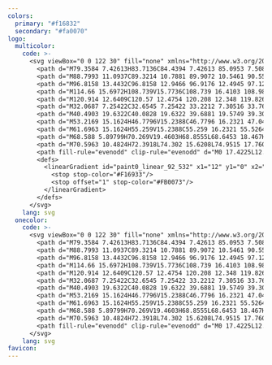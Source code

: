 ```yaml
---
colors:
  primary: "#f16832"
  secondary: "#fa0070"
logo:
  multicolor:
    code: >-
      <svg viewBox="0 0 122 30" fill="none" xmlns="http://www.w3.org/2000/svg">
        <path d="M79.3584 7.42613H83.7136C84.4394 7.42613 85.0953 7.50891 85.6811 7.67446C86.2669 7.84001 86.7635 8.08196 87.171 8.40033C87.5912 8.71869 87.9096 9.10709 88.1261 9.56554C88.3553 10.0112 88.4699 10.527 88.4699 11.1128C88.4699 11.8132 88.3362 12.4181 88.0688 12.9275C87.8014 13.4368 87.4384 13.8634 86.98 14.2073C86.5343 14.5384 86.0058 14.7867 85.3945 14.9522C84.796 15.1051 84.1593 15.1815 83.4844 15.1815H82.2618V19.4603H79.3584V7.42613ZM82.2618 12.9848H83.3124C83.5926 12.9848 83.8664 12.9529 84.1338 12.8892C84.4012 12.8256 84.6305 12.7301 84.8215 12.6027C85.0252 12.4626 85.1844 12.2844 85.299 12.0679C85.4264 11.8514 85.49 11.584 85.49 11.2656C85.49 10.718 85.299 10.3041 84.917 10.024C84.5477 9.74382 84.051 9.60374 83.4271 9.60374H82.2618V12.9848Z" fill="currentColor"/>
        <path d="M88.7993 11.0937C89.3214 10.7881 89.9072 10.5461 90.5566 10.3678C91.2188 10.1768 91.8938 10.0813 92.5814 10.0813C93.7148 10.0813 94.6253 10.3551 95.313 10.9027C96.0007 11.4502 96.3445 12.3226 96.3445 13.5196V19.4603H94.186L93.9377 18.5434H93.8613C93.6066 18.8745 93.25 19.1483 92.7916 19.3648C92.3459 19.5685 91.8174 19.6704 91.2061 19.6704C90.684 19.6704 90.2256 19.594 89.8308 19.4412C89.4487 19.2884 89.1304 19.0846 88.8757 18.8299C88.621 18.5752 88.4236 18.276 88.2835 17.9321C88.1562 17.5756 88.0925 17.1999 88.0925 16.8051C88.0925 16.2703 88.2071 15.8118 88.4363 15.4298C88.6783 15.0478 88.9967 14.7358 89.3914 14.4938C89.7989 14.2518 90.2701 14.0736 90.805 13.9589C91.3526 13.8443 91.932 13.787 92.5432 13.787H93.4983V13.2904C93.4983 12.9466 93.3773 12.6855 93.1354 12.5072C92.8934 12.3162 92.5496 12.2207 92.1039 12.2207C91.7219 12.2207 91.3462 12.278 90.9769 12.3926C90.6076 12.5072 90.2001 12.6919 89.7544 12.9466L88.7993 11.0937ZM93.5174 15.5062L92.8871 15.5253C92.5305 15.538 92.2312 15.5762 91.9893 15.6399C91.7473 15.7036 91.5499 15.7864 91.3971 15.8882C91.257 15.9774 91.1552 16.092 91.0915 16.2321C91.0278 16.3594 90.996 16.4931 90.996 16.6332C90.996 17.028 91.1106 17.3018 91.3398 17.4546C91.5818 17.5947 91.8556 17.6647 92.1612 17.6647C92.4668 17.6647 92.7406 17.5756 92.9826 17.3973C93.2373 17.219 93.4156 17.0216 93.5174 16.8051V15.5062Z" fill="currentColor"/>
        <path d="M96.8158 13.4432C96.8158 12.9466 96.9176 12.4945 97.1214 12.087C97.3252 11.6667 97.6053 11.3102 97.9619 11.0173C98.3312 10.7116 98.7578 10.4824 99.2417 10.3296C99.7383 10.1641 100.28 10.0813 100.865 10.0813C101.082 10.0813 101.33 10.1004 101.61 10.1386C101.89 10.1768 102.145 10.2277 102.374 10.2914H106.271V12.0297H105.392L104.323 11.8578C104.463 12.0488 104.577 12.2907 104.667 12.5836C104.768 12.8765 104.819 13.1694 104.819 13.4623C104.819 13.9462 104.73 14.3856 104.552 14.7803C104.374 15.1751 104.113 15.5189 103.769 15.8118C103.425 16.1047 103.005 16.3339 102.508 16.4995C102.011 16.6523 101.451 16.7287 100.827 16.7287C100.687 16.7287 100.553 16.7223 100.426 16.7096C100.299 16.6969 100.171 16.6778 100.044 16.6523C99.9548 16.7032 99.8721 16.7733 99.7957 16.8624C99.7192 16.9516 99.681 17.0662 99.681 17.2063C99.681 17.3718 99.7383 17.5055 99.853 17.6074C99.9803 17.7093 100.229 17.7602 100.598 17.7602H102.527C103.024 17.7602 103.482 17.8111 103.903 17.913C104.323 18.0149 104.679 18.1804 104.972 18.4097C105.278 18.6389 105.513 18.9382 105.679 19.3075C105.845 19.664 105.927 20.097 105.927 20.6064C105.927 21.103 105.806 21.5615 105.564 21.9817C105.322 22.4019 104.979 22.7649 104.533 23.0705C104.1 23.3761 103.565 23.6117 102.928 23.7773C102.304 23.9556 101.61 24.0447 100.846 24.0447C99.42 24.0447 98.2993 23.7964 97.4843 23.2997C96.6693 22.8031 96.2618 22.0963 96.2618 21.1794C96.2618 20.7719 96.3955 20.409 96.663 20.0906C96.9431 19.785 97.3315 19.543 97.8282 19.3648C97.6754 19.2629 97.5034 19.091 97.3124 18.849C97.1214 18.5943 97.0259 18.2823 97.0259 17.913C97.0259 17.48 97.1532 17.1107 97.4079 16.8051C97.6754 16.4868 98.0064 16.2321 98.4012 16.041C98.2357 15.9519 98.0574 15.8309 97.8664 15.6781C97.6881 15.5126 97.5162 15.3215 97.3506 15.1051C97.1978 14.8886 97.0705 14.6466 96.9686 14.3792C96.8667 14.099 96.8158 13.787 96.8158 13.4432ZM99.3945 19.8614C99.2417 19.9378 99.108 20.0524 98.9934 20.2052C98.8788 20.3581 98.8215 20.5491 98.8215 20.7783C98.8215 21.0967 98.9679 21.3704 99.2608 21.5997C99.5664 21.8289 100.12 21.9435 100.923 21.9435C101.674 21.9435 102.228 21.8162 102.585 21.5615C102.954 21.3195 103.138 21.033 103.138 20.7019C103.138 20.409 103.037 20.1925 102.833 20.0524C102.629 19.9251 102.285 19.8614 101.801 19.8614H99.3945ZM102.069 13.405C102.069 12.9593 101.948 12.6218 101.706 12.3926C101.477 12.1506 101.184 12.0297 100.827 12.0297C100.458 12.0297 100.159 12.1506 99.9294 12.3926C99.7001 12.6218 99.5855 12.9593 99.5855 13.405C99.5855 13.8507 99.7001 14.1945 99.9294 14.4365C100.171 14.6657 100.471 14.7803 100.827 14.7803C101.196 14.7803 101.496 14.6657 101.725 14.4365C101.954 14.1945 102.069 13.8507 102.069 13.405Z" fill="currentColor"/>
        <path d="M114.66 15.6972H108.739V15.7736C108.739 16.4103 108.987 16.8752 109.484 17.1681C109.98 17.4609 110.604 17.6074 111.356 17.6074C111.878 17.6074 112.336 17.5565 112.731 17.4546C113.126 17.3527 113.457 17.2317 113.724 17.0916L114.24 19.04C113.896 19.2056 113.457 19.352 112.922 19.4794C112.4 19.6067 111.757 19.6704 110.993 19.6704C110.305 19.6704 109.649 19.5812 109.025 19.403C108.414 19.2119 107.873 18.9254 107.401 18.5434C106.943 18.1613 106.574 17.6774 106.294 17.0916C106.026 16.5059 105.892 15.8055 105.892 14.9904C105.892 14.2646 106.001 13.6024 106.217 13.0039C106.446 12.3926 106.765 11.8705 107.172 11.4375C107.58 11.0045 108.064 10.6734 108.624 10.4442C109.197 10.2023 109.827 10.0813 110.515 10.0813C111.776 10.0813 112.782 10.4633 113.533 11.2274C114.284 11.9915 114.66 13.0803 114.66 14.4938V15.6972ZM111.776 13.7679C111.776 13.5514 111.75 13.3413 111.699 13.1376C111.648 12.9338 111.566 12.7555 111.451 12.6027C111.349 12.4372 111.209 12.3098 111.031 12.2207C110.865 12.1188 110.661 12.0679 110.42 12.0679C109.974 12.0679 109.605 12.2271 109.312 12.5454C109.019 12.851 108.847 13.2713 108.796 13.8061L111.776 13.7679Z" fill="currentColor"/>
        <path d="M120.914 12.6409C120.57 12.4754 120.208 12.348 119.826 12.2589C119.443 12.157 119.074 12.1061 118.718 12.1061C118.387 12.1061 118.119 12.1634 117.915 12.278C117.712 12.3926 117.61 12.5518 117.61 12.7555C117.61 12.972 117.705 13.1567 117.896 13.3095C118.1 13.4496 118.495 13.6024 119.081 13.7679L119.654 13.9398C120.418 14.1691 120.997 14.5065 121.392 14.9522C121.787 15.3852 121.984 15.9455 121.984 16.6332C121.984 17.0916 121.889 17.5119 121.698 17.8939C121.506 18.2632 121.233 18.5816 120.876 18.849C120.532 19.1164 120.112 19.3202 119.615 19.4603C119.131 19.6003 118.59 19.6704 117.992 19.6704C117.342 19.6704 116.763 19.6131 116.253 19.4985C115.757 19.3839 115.292 19.2183 114.859 19.0018L115.47 16.9579C115.84 17.1489 116.222 17.3081 116.616 17.4355C117.024 17.5501 117.438 17.6074 117.858 17.6074C118.342 17.6074 118.679 17.5374 118.87 17.3973C119.074 17.2572 119.176 17.0916 119.176 16.9006C119.176 16.786 119.151 16.6905 119.1 16.6141C119.061 16.525 118.985 16.4422 118.87 16.3658C118.756 16.2894 118.59 16.2193 118.374 16.1557C118.17 16.0792 117.903 15.9901 117.572 15.8882L116.979 15.7163C116.228 15.4744 115.68 15.1433 115.337 14.723C114.993 14.29 114.821 13.7106 114.821 12.9848C114.821 12.5645 114.904 12.1825 115.069 11.8386C115.235 11.4821 115.47 11.1765 115.776 10.9218C116.094 10.6543 116.476 10.4506 116.922 10.3105C117.38 10.1577 117.903 10.0813 118.488 10.0813C119.074 10.0813 119.615 10.1386 120.112 10.2532C120.621 10.3551 121.08 10.5015 121.487 10.6925L120.914 12.6409Z" fill="currentColor"/>
        <path d="M32.0687 7.25422C32.6545 7.25422 33.2212 7.30516 33.7687 7.40703C34.3163 7.49618 34.8575 7.66809 35.3924 7.92278L34.9722 9.37452C34.4246 9.11983 33.9279 8.94154 33.4822 8.83967C33.0492 8.72506 32.6035 8.66775 32.1451 8.66775C31.4192 8.66775 30.8462 8.82693 30.4259 9.1453C30.0057 9.46366 29.7956 9.90937 29.7956 10.4824C29.7956 10.9663 29.9484 11.3547 30.254 11.6476C30.5724 11.9405 31.0881 12.1952 31.8013 12.4117L33.0047 12.7937C34.0998 13.1376 34.8703 13.6088 35.316 14.2073C35.7744 14.7931 36.0037 15.4553 36.0037 16.1939C36.0037 16.716 35.8954 17.1935 35.6789 17.6265C35.4752 18.0467 35.1823 18.4097 34.8002 18.7153C34.4309 19.0082 33.9916 19.2374 33.4822 19.403C32.9728 19.5558 32.4125 19.6322 31.8013 19.6322C31.19 19.6322 30.566 19.5749 29.9293 19.4603C29.3053 19.3584 28.6813 19.161 28.0573 18.8681L28.4775 17.4355C29.0251 17.7029 29.56 17.9003 30.0821 18.0276C30.6042 18.155 31.1518 18.2187 31.7249 18.2187C32.4125 18.2187 32.9983 18.0595 33.4822 17.7411C33.9661 17.4227 34.2081 16.9516 34.2081 16.3276C34.2081 16.0984 34.1699 15.8882 34.0935 15.6972C34.0298 15.4935 33.9088 15.3024 33.7305 15.1242C33.565 14.9459 33.3358 14.7803 33.0429 14.6275C32.75 14.4747 32.3807 14.3283 31.935 14.1882L30.7316 13.8061C29.8529 13.526 29.1779 13.1439 28.7068 12.66C28.2356 12.1761 28 11.5203 28 10.6925C28 9.63558 28.3438 8.80146 29.0315 8.19021C29.7319 7.56621 30.7443 7.25422 32.0687 7.25422Z" fill="currentColor"/>
        <path d="M40.4903 19.6322C40.0828 19.6322 39.6881 19.5749 39.306 19.4603C38.9367 19.3457 38.6184 19.1928 38.3509 19.0018V23.8537H36.6891V10.3487H38.0835L38.3318 11.5139C38.6757 11.1956 39.0641 10.9218 39.497 10.6925C39.93 10.4633 40.4394 10.3487 41.0252 10.3487C42.2222 10.3487 43.1646 10.7307 43.8523 11.4948C44.5399 12.2589 44.8838 13.3541 44.8838 14.7803C44.8838 15.6208 44.7564 16.3467 44.5017 16.9579C44.2598 17.5692 43.9287 18.0722 43.5084 18.467C43.1009 18.8617 42.6297 19.1546 42.0949 19.3457C41.5728 19.5367 41.0379 19.6322 40.4903 19.6322ZM40.6623 11.724C40.1274 11.724 39.6626 11.8578 39.2678 12.1252C38.8731 12.3799 38.5674 12.6409 38.3509 12.9084V17.7029C38.6438 17.9194 38.9558 18.0786 39.2869 18.1804C39.618 18.2823 39.9491 18.3333 40.2802 18.3333C40.624 18.3333 40.9679 18.276 41.3117 18.1613C41.6555 18.034 41.9612 17.8302 42.2286 17.5501C42.496 17.2699 42.7125 16.907 42.8781 16.4613C43.0436 16.0156 43.1264 15.468 43.1264 14.8185C43.1264 13.8634 42.9226 13.1121 42.5151 12.5645C42.1204 12.0042 41.5027 11.724 40.6623 11.724Z" fill="currentColor"/>
        <path d="M53.2169 15.1624H46.7796V15.2388C46.7796 16.2321 47.047 16.9961 47.5819 17.531C48.1295 18.0658 48.8681 18.3333 49.7977 18.3333C50.2816 18.3333 50.7082 18.2951 51.0775 18.2187C51.4595 18.1422 51.8734 18.0149 52.3191 17.8366L52.663 19.0782C52.2937 19.2438 51.8543 19.3775 51.3449 19.4794C50.8483 19.5812 50.3134 19.6322 49.7404 19.6322C49.0909 19.6322 48.4797 19.543 47.9066 19.3648C47.3463 19.1865 46.8496 18.9127 46.4167 18.5434C45.9837 18.1613 45.6399 17.6774 45.3852 17.0916C45.1432 16.5059 45.0222 15.8055 45.0222 14.9904C45.0222 14.29 45.1241 13.6533 45.3279 13.0803C45.5444 12.5072 45.8436 12.0233 46.2257 11.6285C46.6077 11.221 47.0661 10.909 47.601 10.6925C48.1486 10.4633 48.7598 10.3487 49.4348 10.3487C50.0078 10.3487 50.5236 10.4442 50.982 10.6352C51.4532 10.8263 51.8543 11.0937 52.1854 11.4375C52.5165 11.7813 52.7712 12.1952 52.9495 12.6791C53.1278 13.163 53.2169 13.6979 53.2169 14.2837V15.1624ZM51.4786 13.959C51.4786 13.6279 51.4341 13.3222 51.3449 13.0421C51.2685 12.7492 51.1412 12.4945 50.9629 12.278C50.7973 12.0615 50.5809 11.8896 50.3134 11.7622C50.046 11.6349 49.7213 11.5712 49.3392 11.5712C48.6388 11.5712 48.0658 11.7941 47.6201 12.2398C47.1871 12.6855 46.9197 13.2713 46.8178 13.9972L51.4786 13.959Z" fill="currentColor"/>
        <path d="M61.6963 15.1624H55.259V15.2388C55.259 16.2321 55.5264 16.9961 56.0613 17.531C56.6089 18.0658 57.3475 18.3333 58.2771 18.3333C58.761 18.3333 59.1876 18.2951 59.5569 18.2187C59.939 18.1422 60.3528 18.0149 60.7985 17.8366L61.1424 19.0782C60.7731 19.2438 60.3337 19.3775 59.8243 19.4794C59.3277 19.5812 58.7928 19.6322 58.2198 19.6322C57.5703 19.6322 56.9591 19.543 56.386 19.3648C55.8257 19.1865 55.3291 18.9127 54.8961 18.5434C54.4631 18.1613 54.1193 17.6774 53.8646 17.0916C53.6226 16.5059 53.5016 15.8055 53.5016 14.9904C53.5016 14.29 53.6035 13.6533 53.8073 13.0803C54.0238 12.5072 54.323 12.0233 54.7051 11.6285C55.0871 11.221 55.5455 10.909 56.0804 10.6925C56.628 10.4633 57.2392 10.3487 57.9142 10.3487C58.4872 10.3487 59.003 10.4442 59.4614 10.6352C59.9326 10.8263 60.3337 11.0937 60.6648 11.4375C60.9959 11.7813 61.2506 12.1952 61.4289 12.6791C61.6072 13.163 61.6963 13.6979 61.6963 14.2837V15.1624ZM59.9581 13.959C59.9581 13.6279 59.9135 13.3222 59.8243 13.0421C59.7479 12.7492 59.6206 12.4945 59.4423 12.278C59.2768 12.0615 59.0603 11.8896 58.7928 11.7622C58.5254 11.6349 58.2007 11.5712 57.8187 11.5712C57.1183 11.5712 56.5452 11.7941 56.0995 12.2398C55.6665 12.6855 55.3991 13.2713 55.2972 13.9972L59.9581 13.959Z" fill="currentColor"/>
        <path d="M68.588 5.89799H70.269V19.4603H68.8555L68.6453 18.467H68.588C68.1933 18.8745 67.7921 19.1737 67.3846 19.3648C66.9899 19.543 66.4868 19.6322 65.8756 19.6322C65.3917 19.6322 64.9205 19.5367 64.462 19.3457C64.0163 19.1546 63.6152 18.8681 63.2586 18.4861C62.9021 18.104 62.6155 17.6265 62.3991 17.0534C62.1826 16.4677 62.0743 15.78 62.0743 14.9904C62.0743 14.29 62.1635 13.6533 62.3417 13.0803C62.5328 12.5072 62.8002 12.0169 63.144 11.6094C63.4879 11.2019 63.9081 10.8899 64.4047 10.6734C64.9014 10.457 65.4681 10.3487 66.1048 10.3487C66.576 10.3487 67.0217 10.4251 67.4419 10.5779C67.8749 10.718 68.2569 10.9345 68.588 11.2274V5.89799ZM68.588 12.6409C67.9895 11.966 67.2827 11.6285 66.4677 11.6285C66.1239 11.6285 65.7864 11.6922 65.4553 11.8195C65.137 11.9342 64.8505 12.1252 64.5958 12.3926C64.3538 12.66 64.1564 13.0039 64.0036 13.4241C63.8508 13.8443 63.7744 14.3474 63.7744 14.9331C63.7744 15.5444 63.8444 16.0665 63.9845 16.4995C64.1246 16.9197 64.3092 17.2699 64.5385 17.5501C64.7804 17.8175 65.0478 18.0149 65.3407 18.1422C65.6464 18.2696 65.952 18.3333 66.2576 18.3333C67.2127 18.3333 67.9895 17.9194 68.588 17.0916V12.6409Z" fill="currentColor"/>
        <path d="M70.5963 10.4824H72.3918L74.302 15.6208L74.9515 17.7602H74.9897L75.6391 15.6208L77.3774 10.4824H79.0966L75.6391 20.2243C75.2571 21.3068 74.7732 22.1536 74.1874 22.7649C73.6143 23.3761 72.9267 23.8218 72.1244 24.102L71.3985 22.7649C71.9971 22.5357 72.5255 22.2046 72.984 21.7716C73.4552 21.3386 73.8181 20.7401 74.0728 19.976L74.2447 19.4603L70.5963 10.4824Z" fill="currentColor"/>
        <path fill-rule="evenodd" clip-rule="evenodd" d="M0 17.4225L12.554 0L14.8246 0.745265V10.5652H22.9847L24 12.5775L11.446 30L9.17536 29.2547V19.4348H1.01528L0 17.4225ZM3.48059 16.9006H11.6861V25.3582L20.5194 13.0994H12.3138V4.64179L3.48059 16.9006Z" fill="url(#paint0_linear_92_532)"/>
        <defs>
          <linearGradient id="paint0_linear_92_532" x1="12" y1="0" x2="12" y2="30" gradientUnits="userSpaceOnUse">
            <stop stop-color="#F16933"/>
            <stop offset="1" stop-color="#FB0073"/>
          </linearGradient>
        </defs>
      </svg>
    lang: svg
  onecolor:
    code: >-
      <svg viewBox="0 0 122 30" fill="none" xmlns="http://www.w3.org/2000/svg">
        <path d="M79.3584 7.42613H83.7136C84.4394 7.42613 85.0953 7.50891 85.6811 7.67446C86.2669 7.84001 86.7635 8.08196 87.171 8.40033C87.5912 8.71869 87.9096 9.10709 88.1261 9.56554C88.3553 10.0112 88.4699 10.527 88.4699 11.1128C88.4699 11.8132 88.3362 12.4181 88.0688 12.9275C87.8014 13.4368 87.4384 13.8634 86.98 14.2073C86.5343 14.5384 86.0058 14.7867 85.3945 14.9522C84.796 15.1051 84.1593 15.1815 83.4844 15.1815H82.2618V19.4603H79.3584V7.42613ZM82.2618 12.9848H83.3124C83.5926 12.9848 83.8664 12.9529 84.1338 12.8892C84.4012 12.8256 84.6305 12.7301 84.8215 12.6027C85.0252 12.4626 85.1844 12.2844 85.299 12.0679C85.4264 11.8514 85.49 11.584 85.49 11.2656C85.49 10.718 85.299 10.3041 84.917 10.024C84.5477 9.74382 84.051 9.60374 83.4271 9.60374H82.2618V12.9848Z" fill="currentColor"/>
        <path d="M88.7993 11.0937C89.3214 10.7881 89.9072 10.5461 90.5566 10.3678C91.2188 10.1768 91.8938 10.0813 92.5814 10.0813C93.7148 10.0813 94.6253 10.3551 95.313 10.9027C96.0007 11.4502 96.3445 12.3226 96.3445 13.5196V19.4603H94.186L93.9377 18.5434H93.8613C93.6066 18.8745 93.25 19.1483 92.7916 19.3648C92.3459 19.5685 91.8174 19.6704 91.2061 19.6704C90.684 19.6704 90.2256 19.594 89.8308 19.4412C89.4487 19.2884 89.1304 19.0846 88.8757 18.8299C88.621 18.5752 88.4236 18.276 88.2835 17.9321C88.1562 17.5756 88.0925 17.1999 88.0925 16.8051C88.0925 16.2703 88.2071 15.8118 88.4363 15.4298C88.6783 15.0478 88.9967 14.7358 89.3914 14.4938C89.7989 14.2518 90.2701 14.0736 90.805 13.9589C91.3526 13.8443 91.932 13.787 92.5432 13.787H93.4983V13.2904C93.4983 12.9466 93.3773 12.6855 93.1354 12.5072C92.8934 12.3162 92.5496 12.2207 92.1039 12.2207C91.7219 12.2207 91.3462 12.278 90.9769 12.3926C90.6076 12.5072 90.2001 12.6919 89.7544 12.9466L88.7993 11.0937ZM93.5174 15.5062L92.8871 15.5253C92.5305 15.538 92.2312 15.5762 91.9893 15.6399C91.7473 15.7036 91.5499 15.7864 91.3971 15.8882C91.257 15.9774 91.1552 16.092 91.0915 16.2321C91.0278 16.3594 90.996 16.4931 90.996 16.6332C90.996 17.028 91.1106 17.3018 91.3398 17.4546C91.5818 17.5947 91.8556 17.6647 92.1612 17.6647C92.4668 17.6647 92.7406 17.5756 92.9826 17.3973C93.2373 17.219 93.4156 17.0216 93.5174 16.8051V15.5062Z" fill="currentColor"/>
        <path d="M96.8158 13.4432C96.8158 12.9466 96.9176 12.4945 97.1214 12.087C97.3252 11.6667 97.6053 11.3102 97.9619 11.0173C98.3312 10.7116 98.7578 10.4824 99.2417 10.3296C99.7383 10.1641 100.28 10.0813 100.865 10.0813C101.082 10.0813 101.33 10.1004 101.61 10.1386C101.89 10.1768 102.145 10.2277 102.374 10.2914H106.271V12.0297H105.392L104.323 11.8578C104.463 12.0488 104.577 12.2907 104.667 12.5836C104.768 12.8765 104.819 13.1694 104.819 13.4623C104.819 13.9462 104.73 14.3856 104.552 14.7803C104.374 15.1751 104.113 15.5189 103.769 15.8118C103.425 16.1047 103.005 16.3339 102.508 16.4995C102.011 16.6523 101.451 16.7287 100.827 16.7287C100.687 16.7287 100.553 16.7223 100.426 16.7096C100.299 16.6969 100.171 16.6778 100.044 16.6523C99.9548 16.7032 99.8721 16.7733 99.7957 16.8624C99.7192 16.9516 99.681 17.0662 99.681 17.2063C99.681 17.3718 99.7383 17.5055 99.853 17.6074C99.9803 17.7093 100.229 17.7602 100.598 17.7602H102.527C103.024 17.7602 103.482 17.8111 103.903 17.913C104.323 18.0149 104.679 18.1804 104.972 18.4097C105.278 18.6389 105.513 18.9382 105.679 19.3075C105.845 19.664 105.927 20.097 105.927 20.6064C105.927 21.103 105.806 21.5615 105.564 21.9817C105.322 22.4019 104.979 22.7649 104.533 23.0705C104.1 23.3761 103.565 23.6117 102.928 23.7773C102.304 23.9556 101.61 24.0447 100.846 24.0447C99.42 24.0447 98.2993 23.7964 97.4843 23.2997C96.6693 22.8031 96.2618 22.0963 96.2618 21.1794C96.2618 20.7719 96.3955 20.409 96.663 20.0906C96.9431 19.785 97.3315 19.543 97.8282 19.3648C97.6754 19.2629 97.5034 19.091 97.3124 18.849C97.1214 18.5943 97.0259 18.2823 97.0259 17.913C97.0259 17.48 97.1532 17.1107 97.4079 16.8051C97.6754 16.4868 98.0064 16.2321 98.4012 16.041C98.2357 15.9519 98.0574 15.8309 97.8664 15.6781C97.6881 15.5126 97.5162 15.3215 97.3506 15.1051C97.1978 14.8886 97.0705 14.6466 96.9686 14.3792C96.8667 14.099 96.8158 13.787 96.8158 13.4432ZM99.3945 19.8614C99.2417 19.9378 99.108 20.0524 98.9934 20.2052C98.8788 20.3581 98.8215 20.5491 98.8215 20.7783C98.8215 21.0967 98.9679 21.3704 99.2608 21.5997C99.5664 21.8289 100.12 21.9435 100.923 21.9435C101.674 21.9435 102.228 21.8162 102.585 21.5615C102.954 21.3195 103.138 21.033 103.138 20.7019C103.138 20.409 103.037 20.1925 102.833 20.0524C102.629 19.9251 102.285 19.8614 101.801 19.8614H99.3945ZM102.069 13.405C102.069 12.9593 101.948 12.6218 101.706 12.3926C101.477 12.1506 101.184 12.0297 100.827 12.0297C100.458 12.0297 100.159 12.1506 99.9294 12.3926C99.7001 12.6218 99.5855 12.9593 99.5855 13.405C99.5855 13.8507 99.7001 14.1945 99.9294 14.4365C100.171 14.6657 100.471 14.7803 100.827 14.7803C101.196 14.7803 101.496 14.6657 101.725 14.4365C101.954 14.1945 102.069 13.8507 102.069 13.405Z" fill="currentColor"/>
        <path d="M114.66 15.6972H108.739V15.7736C108.739 16.4103 108.987 16.8752 109.484 17.1681C109.98 17.4609 110.604 17.6074 111.356 17.6074C111.878 17.6074 112.336 17.5565 112.731 17.4546C113.126 17.3527 113.457 17.2317 113.724 17.0916L114.24 19.04C113.896 19.2056 113.457 19.352 112.922 19.4794C112.4 19.6067 111.757 19.6704 110.993 19.6704C110.305 19.6704 109.649 19.5812 109.025 19.403C108.414 19.2119 107.873 18.9254 107.401 18.5434C106.943 18.1613 106.574 17.6774 106.294 17.0916C106.026 16.5059 105.892 15.8055 105.892 14.9904C105.892 14.2646 106.001 13.6024 106.217 13.0039C106.446 12.3926 106.765 11.8705 107.172 11.4375C107.58 11.0045 108.064 10.6734 108.624 10.4442C109.197 10.2023 109.827 10.0813 110.515 10.0813C111.776 10.0813 112.782 10.4633 113.533 11.2274C114.284 11.9915 114.66 13.0803 114.66 14.4938V15.6972ZM111.776 13.7679C111.776 13.5514 111.75 13.3413 111.699 13.1376C111.648 12.9338 111.566 12.7555 111.451 12.6027C111.349 12.4372 111.209 12.3098 111.031 12.2207C110.865 12.1188 110.661 12.0679 110.42 12.0679C109.974 12.0679 109.605 12.2271 109.312 12.5454C109.019 12.851 108.847 13.2713 108.796 13.8061L111.776 13.7679Z" fill="currentColor"/>
        <path d="M120.914 12.6409C120.57 12.4754 120.208 12.348 119.826 12.2589C119.443 12.157 119.074 12.1061 118.718 12.1061C118.387 12.1061 118.119 12.1634 117.915 12.278C117.712 12.3926 117.61 12.5518 117.61 12.7555C117.61 12.972 117.705 13.1567 117.896 13.3095C118.1 13.4496 118.495 13.6024 119.081 13.7679L119.654 13.9398C120.418 14.1691 120.997 14.5065 121.392 14.9522C121.787 15.3852 121.984 15.9455 121.984 16.6332C121.984 17.0916 121.889 17.5119 121.698 17.8939C121.506 18.2632 121.233 18.5816 120.876 18.849C120.532 19.1164 120.112 19.3202 119.615 19.4603C119.131 19.6003 118.59 19.6704 117.992 19.6704C117.342 19.6704 116.763 19.6131 116.253 19.4985C115.757 19.3839 115.292 19.2183 114.859 19.0018L115.47 16.9579C115.84 17.1489 116.222 17.3081 116.616 17.4355C117.024 17.5501 117.438 17.6074 117.858 17.6074C118.342 17.6074 118.679 17.5374 118.87 17.3973C119.074 17.2572 119.176 17.0916 119.176 16.9006C119.176 16.786 119.151 16.6905 119.1 16.6141C119.061 16.525 118.985 16.4422 118.87 16.3658C118.756 16.2894 118.59 16.2193 118.374 16.1557C118.17 16.0792 117.903 15.9901 117.572 15.8882L116.979 15.7163C116.228 15.4744 115.68 15.1433 115.337 14.723C114.993 14.29 114.821 13.7106 114.821 12.9848C114.821 12.5645 114.904 12.1825 115.069 11.8386C115.235 11.4821 115.47 11.1765 115.776 10.9218C116.094 10.6543 116.476 10.4506 116.922 10.3105C117.38 10.1577 117.903 10.0813 118.488 10.0813C119.074 10.0813 119.615 10.1386 120.112 10.2532C120.621 10.3551 121.08 10.5015 121.487 10.6925L120.914 12.6409Z" fill="currentColor"/>
        <path d="M32.0687 7.25422C32.6545 7.25422 33.2212 7.30516 33.7687 7.40703C34.3163 7.49618 34.8575 7.66809 35.3924 7.92278L34.9722 9.37452C34.4246 9.11983 33.9279 8.94154 33.4822 8.83967C33.0492 8.72506 32.6035 8.66775 32.1451 8.66775C31.4192 8.66775 30.8462 8.82693 30.4259 9.1453C30.0057 9.46366 29.7956 9.90937 29.7956 10.4824C29.7956 10.9663 29.9484 11.3547 30.254 11.6476C30.5724 11.9405 31.0881 12.1952 31.8013 12.4117L33.0047 12.7937C34.0998 13.1376 34.8703 13.6088 35.316 14.2073C35.7744 14.7931 36.0037 15.4553 36.0037 16.1939C36.0037 16.716 35.8954 17.1935 35.6789 17.6265C35.4752 18.0467 35.1823 18.4097 34.8002 18.7153C34.4309 19.0082 33.9916 19.2374 33.4822 19.403C32.9728 19.5558 32.4125 19.6322 31.8013 19.6322C31.19 19.6322 30.566 19.5749 29.9293 19.4603C29.3053 19.3584 28.6813 19.161 28.0573 18.8681L28.4775 17.4355C29.0251 17.7029 29.56 17.9003 30.0821 18.0276C30.6042 18.155 31.1518 18.2187 31.7249 18.2187C32.4125 18.2187 32.9983 18.0595 33.4822 17.7411C33.9661 17.4227 34.2081 16.9516 34.2081 16.3276C34.2081 16.0984 34.1699 15.8882 34.0935 15.6972C34.0298 15.4935 33.9088 15.3024 33.7305 15.1242C33.565 14.9459 33.3358 14.7803 33.0429 14.6275C32.75 14.4747 32.3807 14.3283 31.935 14.1882L30.7316 13.8061C29.8529 13.526 29.1779 13.1439 28.7068 12.66C28.2356 12.1761 28 11.5203 28 10.6925C28 9.63558 28.3438 8.80146 29.0315 8.19021C29.7319 7.56621 30.7443 7.25422 32.0687 7.25422Z" fill="currentColor"/>
        <path d="M40.4903 19.6322C40.0828 19.6322 39.6881 19.5749 39.306 19.4603C38.9367 19.3457 38.6184 19.1928 38.3509 19.0018V23.8537H36.6891V10.3487H38.0835L38.3318 11.5139C38.6757 11.1956 39.0641 10.9218 39.497 10.6925C39.93 10.4633 40.4394 10.3487 41.0252 10.3487C42.2222 10.3487 43.1646 10.7307 43.8523 11.4948C44.5399 12.2589 44.8838 13.3541 44.8838 14.7803C44.8838 15.6208 44.7564 16.3467 44.5017 16.9579C44.2598 17.5692 43.9287 18.0722 43.5084 18.467C43.1009 18.8617 42.6297 19.1546 42.0949 19.3457C41.5728 19.5367 41.0379 19.6322 40.4903 19.6322ZM40.6623 11.724C40.1274 11.724 39.6626 11.8578 39.2678 12.1252C38.8731 12.3799 38.5674 12.6409 38.3509 12.9084V17.7029C38.6438 17.9194 38.9558 18.0786 39.2869 18.1804C39.618 18.2823 39.9491 18.3333 40.2802 18.3333C40.624 18.3333 40.9679 18.276 41.3117 18.1613C41.6555 18.034 41.9612 17.8302 42.2286 17.5501C42.496 17.2699 42.7125 16.907 42.8781 16.4613C43.0436 16.0156 43.1264 15.468 43.1264 14.8185C43.1264 13.8634 42.9226 13.1121 42.5151 12.5645C42.1204 12.0042 41.5027 11.724 40.6623 11.724Z" fill="currentColor"/>
        <path d="M53.2169 15.1624H46.7796V15.2388C46.7796 16.2321 47.047 16.9961 47.5819 17.531C48.1295 18.0658 48.8681 18.3333 49.7977 18.3333C50.2816 18.3333 50.7082 18.2951 51.0775 18.2187C51.4595 18.1422 51.8734 18.0149 52.3191 17.8366L52.663 19.0782C52.2937 19.2438 51.8543 19.3775 51.3449 19.4794C50.8483 19.5812 50.3134 19.6322 49.7404 19.6322C49.0909 19.6322 48.4797 19.543 47.9066 19.3648C47.3463 19.1865 46.8496 18.9127 46.4167 18.5434C45.9837 18.1613 45.6399 17.6774 45.3852 17.0916C45.1432 16.5059 45.0222 15.8055 45.0222 14.9904C45.0222 14.29 45.1241 13.6533 45.3279 13.0803C45.5444 12.5072 45.8436 12.0233 46.2257 11.6285C46.6077 11.221 47.0661 10.909 47.601 10.6925C48.1486 10.4633 48.7598 10.3487 49.4348 10.3487C50.0078 10.3487 50.5236 10.4442 50.982 10.6352C51.4532 10.8263 51.8543 11.0937 52.1854 11.4375C52.5165 11.7813 52.7712 12.1952 52.9495 12.6791C53.1278 13.163 53.2169 13.6979 53.2169 14.2837V15.1624ZM51.4786 13.959C51.4786 13.6279 51.4341 13.3222 51.3449 13.0421C51.2685 12.7492 51.1412 12.4945 50.9629 12.278C50.7973 12.0615 50.5809 11.8896 50.3134 11.7622C50.046 11.6349 49.7213 11.5712 49.3392 11.5712C48.6388 11.5712 48.0658 11.7941 47.6201 12.2398C47.1871 12.6855 46.9197 13.2713 46.8178 13.9972L51.4786 13.959Z" fill="currentColor"/>
        <path d="M61.6963 15.1624H55.259V15.2388C55.259 16.2321 55.5264 16.9961 56.0613 17.531C56.6089 18.0658 57.3475 18.3333 58.2771 18.3333C58.761 18.3333 59.1876 18.2951 59.5569 18.2187C59.939 18.1422 60.3528 18.0149 60.7985 17.8366L61.1424 19.0782C60.7731 19.2438 60.3337 19.3775 59.8243 19.4794C59.3277 19.5812 58.7928 19.6322 58.2198 19.6322C57.5703 19.6322 56.9591 19.543 56.386 19.3648C55.8257 19.1865 55.3291 18.9127 54.8961 18.5434C54.4631 18.1613 54.1193 17.6774 53.8646 17.0916C53.6226 16.5059 53.5016 15.8055 53.5016 14.9904C53.5016 14.29 53.6035 13.6533 53.8073 13.0803C54.0238 12.5072 54.323 12.0233 54.7051 11.6285C55.0871 11.221 55.5455 10.909 56.0804 10.6925C56.628 10.4633 57.2392 10.3487 57.9142 10.3487C58.4872 10.3487 59.003 10.4442 59.4614 10.6352C59.9326 10.8263 60.3337 11.0937 60.6648 11.4375C60.9959 11.7813 61.2506 12.1952 61.4289 12.6791C61.6072 13.163 61.6963 13.6979 61.6963 14.2837V15.1624ZM59.9581 13.959C59.9581 13.6279 59.9135 13.3222 59.8243 13.0421C59.7479 12.7492 59.6206 12.4945 59.4423 12.278C59.2768 12.0615 59.0603 11.8896 58.7928 11.7622C58.5254 11.6349 58.2007 11.5712 57.8187 11.5712C57.1183 11.5712 56.5452 11.7941 56.0995 12.2398C55.6665 12.6855 55.3991 13.2713 55.2972 13.9972L59.9581 13.959Z" fill="currentColor"/>
        <path d="M68.588 5.89799H70.269V19.4603H68.8555L68.6453 18.467H68.588C68.1933 18.8745 67.7921 19.1737 67.3846 19.3648C66.9899 19.543 66.4868 19.6322 65.8756 19.6322C65.3917 19.6322 64.9205 19.5367 64.462 19.3457C64.0163 19.1546 63.6152 18.8681 63.2586 18.4861C62.9021 18.104 62.6155 17.6265 62.3991 17.0534C62.1826 16.4677 62.0743 15.78 62.0743 14.9904C62.0743 14.29 62.1635 13.6533 62.3417 13.0803C62.5328 12.5072 62.8002 12.0169 63.144 11.6094C63.4879 11.2019 63.9081 10.8899 64.4047 10.6734C64.9014 10.457 65.4681 10.3487 66.1048 10.3487C66.576 10.3487 67.0217 10.4251 67.4419 10.5779C67.8749 10.718 68.2569 10.9345 68.588 11.2274V5.89799ZM68.588 12.6409C67.9895 11.966 67.2827 11.6285 66.4677 11.6285C66.1239 11.6285 65.7864 11.6922 65.4553 11.8195C65.137 11.9342 64.8505 12.1252 64.5958 12.3926C64.3538 12.66 64.1564 13.0039 64.0036 13.4241C63.8508 13.8443 63.7744 14.3474 63.7744 14.9331C63.7744 15.5444 63.8444 16.0665 63.9845 16.4995C64.1246 16.9197 64.3092 17.2699 64.5385 17.5501C64.7804 17.8175 65.0478 18.0149 65.3407 18.1422C65.6464 18.2696 65.952 18.3333 66.2576 18.3333C67.2127 18.3333 67.9895 17.9194 68.588 17.0916V12.6409Z" fill="currentColor"/>
        <path d="M70.5963 10.4824H72.3918L74.302 15.6208L74.9515 17.7602H74.9897L75.6391 15.6208L77.3774 10.4824H79.0966L75.6391 20.2243C75.2571 21.3068 74.7732 22.1536 74.1874 22.7649C73.6143 23.3761 72.9267 23.8218 72.1244 24.102L71.3985 22.7649C71.9971 22.5357 72.5255 22.2046 72.984 21.7716C73.4552 21.3386 73.8181 20.7401 74.0728 19.976L74.2447 19.4603L70.5963 10.4824Z" fill="currentColor"/>
        <path fill-rule="evenodd" clip-rule="evenodd" d="M0 17.4225L12.554 0L14.8246 0.745265V10.5652H22.9847L24 12.5775L11.446 30L9.17536 29.2547V19.4348H1.01528L0 17.4225ZM3.48059 16.9006H11.6861V25.3582L20.5194 13.0994H12.3138V4.64179L3.48059 16.9006Z" fill="currentColor"/>
      </svg>
    lang: svg
favicon: 
---
```

